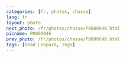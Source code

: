 ```yaml
---
categories: [fr, photos, chasse]
lang: fr
layout: photo
next_photo: /fr/photos/chasse/P0000040.html
picname: P0000046
prev_photo: /fr/photos/chasse/P0000048.html
tags: [Dead Leopard, Ingo]
---
```

